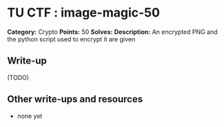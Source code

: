 # TU CTF : image-magic-50

**Category:** Crypto
**Points:** 50
**Solves:** 
**Description:**
An encrypted PNG and the python script used to encrypt it are given


## Write-up

(TODO)

## Other write-ups and resources

* none yet
